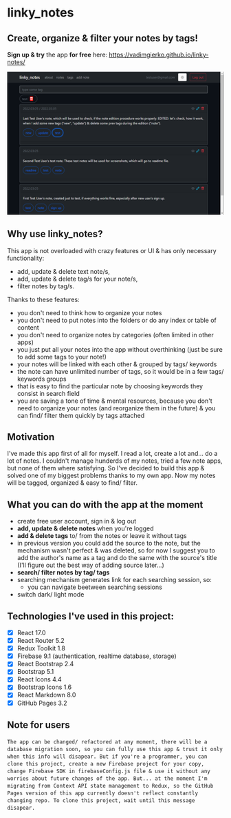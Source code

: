 # linky_notes

## Create, organize & filter your notes by tags!

**Sign up & try** the app **for free** here: https://vadimgierko.github.io/linky-notes/

<img src="public/linky-notes-app-screen-vadim-gierko.png">

## Why use linky_notes?

This app is not overloaded with crazy features or UI & has only necessary functionality:

- add, update & delete text note/s,
- add, update & delete tag/s for your note/s,
- filter notes by tag/s.

Thanks to these features:

- you don't need to think how to organize your notes
- you don't need to put notes into the folders or do any index or table of content
- you don't need to organize notes by categories (often limited in other apps)
- you just put all your notes into the app without overthinking (just be sure to add some tags to your note!)
- your notes will be linked with each other & grouped by tags/ keywords
- the note can have unlimited number of tags, so it would be in a few tags/ keywords groups
- that is easy to find the particular note by choosing keywords they consist in search field
- you are saving a tone of time & mental resources, because you don't need to organize your notes (and reorganize them in the future) & you can find/ filter them quickly by tags attached

## Motivation

I've made this app first of all for myself. I read a lot, create a lot and... do a lot of notes. I couldn't manage hunderds of my notes, tried a few note apps, but none of them where satisfying. So I've decided to build this app & solved one of my biggest problems thanks to my own app. Now my notes will be tagged, organized & easy to find/ filter.

## What you can do with the app at the moment

- create free user account, sign in & log out
- **add, update & delete notes** when you're logged
- **add & delete tags** to/ from the notes or leave it without tags
- in previous version you could add the source to the note, but the mechanism wasn't perfect & was deleted, so for now I suggest you to add the author's name as a tag and do the same with the source's title (I'll figure out the best way of adding source later...)
- **search/ filter notes by tag/ tags**
- searching mechanism generates link for each searching session, so:
  - you can navigate beetween searching sessions
- switch dark/ light mode

## Technologies I've used in this project:

- [X] React 17.0
- [X] React Router 5.2
- [X] Redux Toolkit 1.8
- [X] Firebase 9.1 (authentication, realtime database, storage)
- [X] React Bootstrap 2.4
- [X] Bootstrap 5.1
- [X] React Icons 4.4
- [X] Bootstrap Icons 1.6
- [X] React Markdown 8.0
- [X] GitHub Pages 3.2

## Note for users

`The app can be changed/ refactored at any moment, there will be a database migration soon, so you can fully use this app & trust it only when this info will disapear. But if you're a programmer, you can clone this project, create a new Firebase project for your copy, change Firebase SDK in firebaseConfig.js file & use it without any worries about future changes of the app. But... at the moment I'm migrating from Context API state management to Redux, so the GitHub Pages version of this app currently doesn't reflect constantly changing repo. To clone this project, wait until this message disapear.`